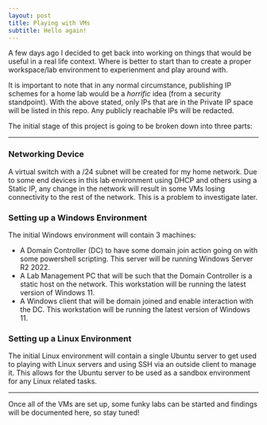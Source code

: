 ```yaml
---
layout: post
title: Playing with VMs
subtitle: Hello again!
---
```


A few days ago I decided to get back into working on things that would be useful in a real life context. Where is better to start than to create a proper workspace/lab environment to experienment and play around with. 

It is important to note that in any normal circumstance, publishing IP schemes for a home lab would be a *horrific* idea (from a security standpoint). With the above stated, only IPs that are in the Private IP space will be listed in this repo. Any publicly reachable IPs will be redacted.

The initial stage of this project is going to be broken down into three parts:

***

### Networking Device

A virtual switch with a /24 subnet will be created for my home network. Due to some end devices in this lab environment using DHCP and others using a Static IP, any change in the network will result in some VMs losing connectivity to the rest of the network. This is a problem to investigate later.

### Setting up a Windows Environment

The initial Windows environment will contain 3 machines:
- A Domain Controller (DC) to have some domain join action going on with some powershell scripting. This server will be running Windows Server R2 2022.
- A Lab Management PC that will be such that the Domain Controller is a static host on the network. This workstation will be running the latest version of Windows 11.
- A Windows client that will be domain joined and enable interaction with the DC. This workstation will be running the latest version of Windows 11.

### Setting up a Linux Environment

The initial Linux environment will contain a single Ubuntu server to get used to playing with Linux servers and using SSH via an outside client to manage it. This allows for the Ubuntu server to be used as a sandbox environment for any Linux related tasks.

***

Once all of the VMs are set up, some funky labs can be started and findings will be documented here, so stay tuned!